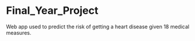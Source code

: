 # Final_Year_Project
Web app used to predict the risk of getting a heart disease given 18 medical measures.
